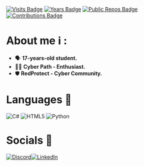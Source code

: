
[![Visits Badge](https://badges.strrl.dev/visits/brunoooost/brunoooost)](https://badges.strrl.dev)
[![Years Badge](https://badges.strrl.dev/years/brunoooost)](https://badges.strrl.dev)
[![Public Repos Badge](https://badges.strrl.dev/repos/brunoooost)](https://badges.strrl.dev)
[![Contributions Badge](https://badges.strrl.dev/contributions/all/brunoooost)](https://badges.strrl.dev)


# About me ℹ️ :

- 🗣️ **17-years-old student.**
- 👨‍💻 **Cyber Path - Enthusiast.**
- 🛡️ **RedProtect - Cyber Community.**



# Languages 💾
![C#](https://img.shields.io/badge/c%23-%23239120.svg?style=for-the-badge&logo=c-sharp&logoColor=white) ![HTML5](https://img.shields.io/badge/html5-%23E34F26.svg?style=for-the-badge&logo=html5&logoColor=white) ![Python](https://img.shields.io/badge/python-3670A0?style=for-the-badge&logo=python&logoColor=ffdd54) 

# Socials 🔗
[![Discord](https://img.shields.io/badge/Discord-%237289DA.svg?logo=discord&logoColor=white)](htttps://discord.gg/https://discord.gg/HHQMFSA5V4)[![LinkedIn](https://img.shields.io/badge/LinkedIn-%230077B5.svg?logo=linkedin&logoColor=white)](https://linkedin.com/in/www.linkedin.com/in/bruno-salvatella-teichman) 

 

